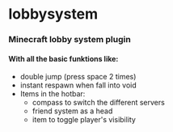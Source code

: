 # lobbysystem
### Minecraft lobby system plugin
#### With all the basic funktions like:
* double jump (press space 2 times)
* instant respawn when fall into void
* Items in the hotbar:
  * compass to switch the different servers 
  * friend system as a head 
  * item to toggle player's visibility 
